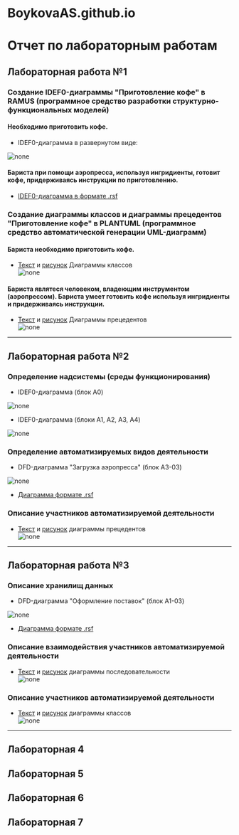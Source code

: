 # BoykovaAS.github.io

# Отчет по лабораторным работам
## Лабораторная работа №1

### Создание IDEF0-диаграммы "Приготовление кофе" в RAMUS (программное средство разработки структурно-функциональных моделей)

#### Необходимо приготовить кофе. 

* IDEF0-диаграмма в развернутом виде:

![none](https://github.com/BoykovaAS/BoykovaAS.github.io/blob/master/model_1.png)

#### Бариста при помощи аэропресса, используя ингридиенты, готовит кофе, придерживаясь инструкции по приготовлению.

* [IDEF0-диаграмма в формате .rsf]()

### Создание диаграммы классов и диаграммы прецедентов "Приготовление кофе" в PLANTUML (программное средство автоматической генерации UML-диаграмм)

#### Бариста необходимо приготовить кофе. 

* [Текст](https://github.com/BoykovaAS/BoykovaAS.github.io/blob/master/TablCode_LR1.txt) и [рисунок](https://github.com/BoykovaAS/BoykovaAS.github.io/blob/master/TablPic_LR1.png) Диаграммы классов<br>
![none](https://github.com/BoykovaAS/BoykovaAS.github.io/blob/master/TablPic_LR1.png)

#### Бариста являтеся человеком, владеющим инструментом (аэропрессом). Бариста умеет готовить кофе используя ингридиенты и придерживаясь инструкции.

* [Текст](https://github.com/BoykovaAS/BoykovaAS.github.io/blob/master/DiagCode_LR1.txt) и [рисунок](https://github.com/BoykovaAS/BoykovaAS.github.io/blob/master/DiagPic_LR1.png) Диаграммы прецедентов<br>
![none](https://github.com/BoykovaAS/BoykovaAS.github.io/blob/master/DiagPic_LR1.png)
***
## Лабораторная работа №2

### Определение надсистемы (среды функционирования)

* IDEF0-диаграмма (блок A0)

![none](https://github.com/BoykovaAS/BoykovaAS.github.io/blob/master/model_1.png)

* IDEF0-диаграмма (блоки A1, A2, A3, A4)

![none](https://github.com/BoykovaAS/BoykovaAS.github.io/blob/master/model_2.1.png)

### Определение автоматизируемых видов деятельности

* DFD-диаграмма "Загрузка аэропресса" (блок A3-03)

![none](https://github.com/BoykovaAS/BoykovaAS.github.io/blob/master/model_2.2.png)

* [Диаграмма формате .rsf](https://github.com/BoykovaAS/BoykovaAS.github.io/blob/master/%D0%9F%D1%80%D0%B8%D0%B3%D0%BE%D1%82%D0%BE%D0%B2%D0%BB%D0%B5%D0%BD%D0%B8%D0%B5%20%D0%BA%D0%BE%D1%84%D0%B5.rsf)

### Описание участников автоматизируемой деятельности

* [Текст](https://github.com/BoykovaAS/BoykovaAS.github.io/blob/master/DiagCode_LR2.txt) и [рисунок](https://github.com/BoykovaAS/BoykovaAS.github.io/blob/master/DiagPic_LR2.png)
диаграммы прецедентов<br>
![none](https://github.com/BoykovaAS/BoykovaAS.github.io/blob/master/DiagPic_LR2.png)
***

## Лабораторная работа №3

### Описание хранилищ данных

* DFD-диаграмма "Оформление поставок" (блок A1-03)

![none](https://github.com/semionovaa/github.io/blob/master/3_laba_diagrama.png)

* [Диаграмма формате .rsf](https://github.com/BoykovaAS/BoykovaAS.github.io/blob/master/%D0%9F%D1%80%D0%B8%D0%B3%D0%BE%D1%82%D0%BE%D0%B2%D0%BB%D0%B5%D0%BD%D0%B8%D0%B5%20%D0%BA%D0%BE%D1%84%D0%B5.rsf)

### Описание взаимодействия участников автоматизируемой деятельности

* [Текст](https://github.com/BoykovaAS/BoykovaAS.github.io/blob/master/DiagCode_LR3.txt) и [рисунок](https://github.com/BoykovaAS/BoykovaAS.github.io/blob/master/DiagPic_LR3.png)
диаграммы последовательности<br>
![none](https://github.com/BoykovaAS/BoykovaAS.github.io/blob/master/DiagPic_LR3.png)

### Описание участников автоматизируемой деятельности

* [Текст](https://github.com/semionovaa/github.io/blob/master/3_laba.txt) и [рисунок](http://www.plantuml.com/plantuml/png/bP51IWCn58RtESLZbaBlqAiKwqAeBfowai9qTAVBWYAqKl40eHWxp9Zq2j-xaHDmIWW5SHDUtllVH_u_ut8-kPdVNitC-MnIbi8pbXRBNkwCoEMqFrZ7EpiidWONMniEDBeyjXOo0BO4hRNIUpxZZ3O1VV329XOh0XrVU88kU_cJMGpxhtIHYDVwrEQQm3TEAz4QHzUN3mGyzeWeM67nU7t42K7O3wPmHG9zf-4GY-slcq2RKDwqmhAZeSCM_yp394cUZKOdSiaLgVDizeUbN9q_tOmlhgVz7_y0)
диаграммы классов<br>
![none](http://www.plantuml.com/plantuml/png/bP51IWCn58RtESLZbaBlqAiKwqAeBfowai9qTAVBWYAqKl40eHWxp9Zq2j-xaHDmIWW5SHDUtllVH_u_ut8-kPdVNitC-MnIbi8pbXRBNkwCoEMqFrZ7EpiidWONMniEDBeyjXOo0BO4hRNIUpxZZ3O1VV329XOh0XrVU88kU_cJMGpxhtIHYDVwrEQQm3TEAz4QHzUN3mGyzeWeM67nU7t42K7O3wPmHG9zf-4GY-slcq2RKDwqmhAZeSCM_yp394cUZKOdSiaLgVDizeUbN9q_tOmlhgVz7_y0)
***

## Лабораторная 4

## Лабораторная 5

## Лабораторная 6

## Лабораторная 7
